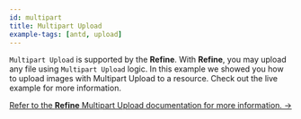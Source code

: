 ```yaml
---
id: multipart
title: Multipart Upload
example-tags: [antd, upload]
---
```


`Multipart Upload` is supported by the **Refine**. With **Refine**, you may upload any file using `Multipart Upload` logic. In this example we showed you how to upload images with Multipart Upload to a resource. Check out the live example for more information.

[Refer to the **Refine** Multipart Upload documentation for more information. →](/docs/advanced-tutorials/upload/multipart-upload/)

<CodeSandboxExample path="upload-antd-multipart" />
